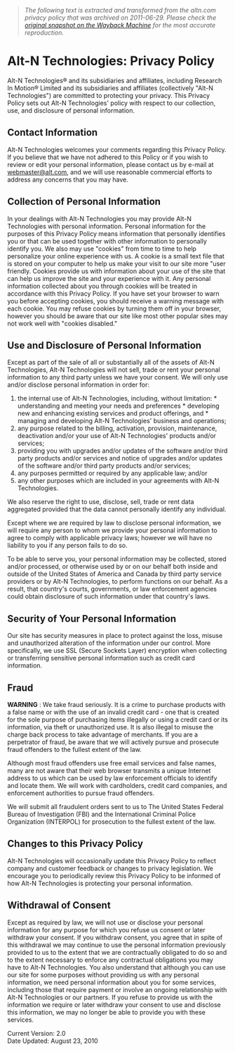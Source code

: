 > *The following text is extracted and transformed from the altn.com privacy policy that was archived on 2011-06-29. Please check the [original snapshot on the Wayback Machine](https://web.archive.org/web/20110629165946id_/http%3A//www.altn.com/Company/Policies/PrivacyPolicy) for the most accurate reproduction.*

# Alt-N Technologies: Privacy Policy

Alt-N Technologies® and its subsidiaries and affiliates, including Research In Motion® Limited and its subsidiaries and affiliates (collectively "Alt-N Technologies") are committed to protecting your privacy. This Privacy Policy sets out Alt-N Technologies' policy with respect to our collection, use, and disclosure of personal information.

## Contact Information

Alt-N Technologies welcomes your comments regarding this Privacy Policy. If you believe that we have not adhered to this Policy or if you wish to review or edit your personal information, please contact us by e-mail at [webmaster@alt.com](mailto:webmaster@alt.com?subject=Pivacy%20Policy), and we will use reasonable commercial efforts to address any concerns that you may have.

## Collection of Personal Information

In your dealings with Alt-N Technologies you may provide Alt-N Technologies with personal information. Personal information for the purposes of this Privacy Policy means information that personally identifies you or that can be used together with other information to personally identify you. We also may use "cookies" from time to time to help personalize your online experience with us. A cookie is a small text file that is stored on your computer to help us make your visit to our site more "user friendly. Cookies provide us with information about your use of the site that can help us improve the site and your experience with it. Any personal information collected about you through cookies will be treated in accordance with this Privacy Policy. If you have set your browser to warn you before accepting cookies, you should receive a warning message with each cookie. You may refuse cookies by turning them off in your browser, however you should be aware that our site like most other popular sites may not work well with "cookies disabled."

## Use and Disclosure of Personal Information

Except as part of the sale of all or substantially all of the assets of Alt-N Technologies, Alt-N Technologies will not sell, trade or rent your personal information to any third party unless we have your consent. We will only use and/or disclose personal information in order for:

  1. the internal use of Alt-N Technologies, including, without limitation: 
    * understanding and meeting your needs and preferences
    * developing new and enhancing existing services and product offerings, and
    * managing and developing Alt-N Technologies' business and operations;
  2. any purpose related to the billing, activation, provision, maintenance, deactivation and/or your use of Alt-N Technologies' products and/or services;
  3. providing you with upgrades and/or updates of the software and/or third party products and/or services and notice of upgrades and/or updates of the software and/or third party products and/or services;
  4. any purposes permitted or required by any applicable law; and/or
  5. any other purposes which are included in your agreements with Alt-N Technologies.



We also reserve the right to use, disclose, sell, trade or rent data aggregated provided that the data cannot personally identify any individual.

Except where we are required by law to disclose personal information, we will require any person to whom we provide your personal information to agree to comply with applicable privacy laws; however we will have no liability to you if any person fails to do so.

To be able to serve you, your personal information may be collected, stored and/or processed, or otherwise used by or on our behalf both inside and outside of the United States of America and Canada by third party service providers or by Alt-N Technologies, to perform functions on our behalf. As a result, that country's courts, governments, or law enforcement agencies could obtain disclosure of such information under that country's laws.

## Security of Your Personal Information

Our site has security measures in place to protect against the loss, misuse and unauthorized alteration of the information under our control. More specifically, we use SSL (Secure Sockets Layer) encryption when collecting or transferring sensitive personal information such as credit card information.

## Fraud

**WARNING** : We take fraud seriously. It is a crime to purchase products with a false name or with the use of an invalid credit card - one that is created for the sole purpose of purchasing items illegally or using a credit card or its information, via theft or unauthorized use. It is also illegal to misuse the charge back process to take advantage of merchants. If you are a perpetrator of fraud, be aware that we will actively pursue and prosecute fraud offenders to the fullest extent of the law.

Although most fraud offenders use free email services and false names, many are not aware that their web browser transmits a unique Internet address to us which can be used by law enforcement officials to identify and locate them. We will work with cardholders, credit card companies, and enforcement authorities to pursue fraud offenders.

We will submit all fraudulent orders sent to us to The United States Federal Bureau of Investigation (FBI) and the International Criminal Police Organization (INTERPOL) for prosecution to the fullest extent of the law.

## Changes to this Privacy Policy

Alt-N Technologies will occasionally update this Privacy Policy to reflect company and customer feedback or changes to privacy legislation. We encourage you to periodically review this Privacy Policy to be informed of how Alt-N Technologies is protecting your personal information.

## Withdrawal of Consent

Except as required by law, we will not use or disclose your personal information for any purpose for which you refuse us consent or later withdraw your consent. If you withdraw consent, you agree that in spite of this withdrawal we may continue to use the personal information previously provided to us to the extent that we are contractually obligated to do so and to the extent necessary to enforce any contractual obligations you may have to Alt-N Technologies. You also understand that although you can use our site for some purposes without providing us with any personal information, we need personal information about you for some services, including those that require payment or involve an ongoing relationship with Alt-N Technologies or our partners. If you refuse to provide us with the information we require or later withdraw your consent to use and disclose this information, we may no longer be able to provide you with these services.

Current Version: 2.0  
Date Updated: August 23, 2010

